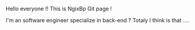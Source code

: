 Hello everyone !! This is NgixBp Git page !

I'm an software engineer specialize in back-end ? Totaly I think is that ....